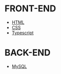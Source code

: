 # FRONT-END
* [HTML](./docs/html/menu.html)
* [CSS](./docs/css/menu.html)
* [Typescript](./docs/typescript/menu.html)

# BACK-END
* [MySQL](./docs/mysql/menu.html)
